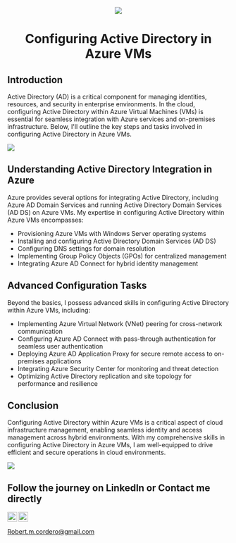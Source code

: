 <p align="center">
<img src="https://i.imgur.com/eQH6CE9.png"/></p>
   

<h1 align="center">Configuring Active Directory in Azure VMs</h1>

<h2>Introduction</h2>

<p>
    Active Directory (AD) is a critical component for managing identities, resources, and security in enterprise environments. In the cloud, configuring Active Directory within Azure Virtual Machines (VMs) is essential for seamless integration with Azure services and on-premises infrastructure. Below, I'll outline the key steps and tasks involved in configuring Active Directory in Azure VMs.
</p>
<img src="https://i.imgur.com/R4D6bUG.png"/>
<h2>Understanding Active Directory Integration in Azure</h2>

<p>
    Azure provides several options for integrating Active Directory, including Azure AD Domain Services and running Active Directory Domain Services (AD DS) on Azure VMs. My expertise in configuring Active Directory within Azure VMs encompasses:
</p>

<ul>
    <li>Provisioning Azure VMs with Windows Server operating systems</li>
    <li>Installing and configuring Active Directory Domain Services (AD DS)</li>
    <li>Configuring DNS settings for domain resolution</li>
    <li>Implementing Group Policy Objects (GPOs) for centralized management</li>
    <li>Integrating Azure AD Connect for hybrid identity management</li>
</ul>



<h2>Advanced Configuration Tasks</h2>

<p>
    Beyond the basics, I possess advanced skills in configuring Active Directory within Azure VMs, including:
</p>

<ul>
    <li>Implementing Azure Virtual Network (VNet) peering for cross-network communication</li>
    <li>Configuring Azure AD Connect with pass-through authentication for seamless user authentication</li>
    <li>Deploying Azure AD Application Proxy for secure remote access to on-premises applications</li>
    <li>Integrating Azure Security Center for monitoring and threat detection</li>
    <li>Optimizing Active Directory replication and site topology for performance and resilience</li>
</ul>

<h2>Conclusion</h2>

<p>
    Configuring Active Directory within Azure VMs is a critical aspect of cloud infrastructure management, enabling seamless identity and access management across hybrid environments. With my comprehensive skills in configuring Active Directory in Azure VMs, I am well-equipped to drive efficient and secure operations in cloud environments.
</p>
<p align="center">
 <p><img src="https://i.imgur.com/ggN1IRg.png"
</p>
</body>
</html>

<h2>Follow the journey on LinkedIn or Contact me directly</h2>

<img align="left" alt="Rob | LinkedIn" width="22px" src="https://cdn.jsdelivr.net/npm/simple-icons@v3/icons/linkedin.svg" />
<img align="center" alt="Rob | Gmail" width="22px" src="https://i.imgur.com/Wv76wht.png" />

Robert.m.cordero@gmail.com
